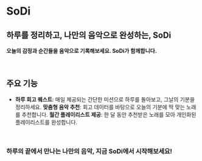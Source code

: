 # SoDi
## 하루를 정리하고, 나만의 음악으로 완성하는, SoDi

**오늘의 감정과 순간들을 음악으로 기록해보세요. SoDi가 함께합니다.**

<br>

## 주요 기능

- **하루 회고 퀘스트**: 매일 제공되는 간단한 미션으로 하루를 돌아보고, 그날의 기분을 정리하세요.
**맞춤형 음악 추천**: 회고 데이터를 바탕으로 오늘의 기분에 딱 맞는 노래를 추천합니다.
**월간 플레이리스트 제공**: 한 달 동안 추천받은 노래를 모아 개인화된 플레이리스트를 완성합니다.

<br>

### 하루의 끝에서 만나는 나만의 음악, 지금 SoDi에서 시작해보세요!